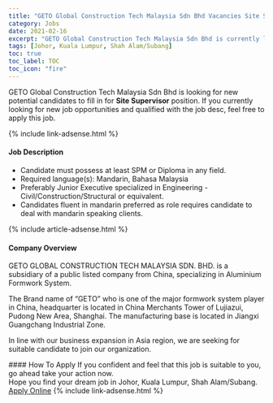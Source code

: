 ```yaml
---
title: "GETO Global Construction Tech Malaysia Sdn Bhd Vacancies Site Supervisor" 
category: Jobs 
date: 2021-02-16 
excerpt: "GETO Global Construction Tech Malaysia Sdn Bhd is currently looking for suitable person to fill in the Site Supervisor which based in Johor, Kuala Lumpur, Shah Alam/Subang" 
tags: [Johor, Kuala Lumpur, Shah Alam/Subang] 
toc: true 
toc_label: TOC 
toc_icon: "fire" 
--- 
```


<p>GETO Global Construction Tech Malaysia Sdn Bhd is looking for new potential candidates to fill in for <b>Site Supervisor</b> position. If you currently looking for new job opportunities and qualified with the job desc, feel free to apply this job.
</p>{% include link-adsense.html %} 
<div><div><h4>Job Description</h4></div><div><div><span><div><ul><li>Candidate must possess at least SPM or Diploma in any field.</li><li>Required language(s):&#160;Mandarin, Bahasa Malaysia</li><li>Preferably Junior Executive specialized in Engineering - Civil/Construction/Structural or equivalent.</li><li>Candidates fluent in mandarin preferred as role requires candidate to deal with mandarin speaking clients.</li></ul></div></span></div></div></div> 
{% include article-adsense.html %} 
<div><div><h4>Company Overview</h4></div><div><div><span><div><p>GETO GLOBAL CONSTRUCTION TECH MALAYSIA SDN. BHD.&#160;is a subsidiary of a public listed company from China, specializing in Aluminium Formwork System.</p><p>The Brand name of &#8220;GETO&#8221; who is one of the major formwork system player in China, headquarter is located in China Merchants Tower of Lujiazui, Pudong New Area, Shanghai. The manufacturing base is located in Jiangxi Guangchang Industrial Zone.</p><p>In line with our business expansion in Asia region, we are seeking for suitable candidate to join our organization.</p></div></span></div></div></div> 
#### How To Apply 
If you confident and feel that this job is suitable to you, go ahead take your action now. <br/> 
Hope you find your dream job in Johor, Kuala Lumpur, Shah Alam/Subang. <br/> 
<a href="https://www.jobstreet.com.my/en/job/site-supervisor-4482950?jobId=jobstreet-my-job-4482950&" class="btn btn--info" target="_blank" rel="nofollow noopenner">Apply Online</a> 
{% include link-adsense.html %} 